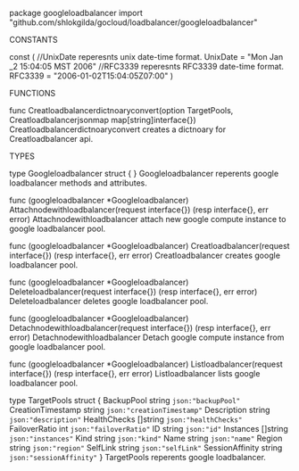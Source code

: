 package googleloadbalancer
    import "github.com/shlokgilda/gocloud/loadbalancer/googleloadbalancer"


CONSTANTS

const (
    //UnixDate reperesnts unix date-time format.
    UnixDate = "Mon Jan _2 15:04:05 MST 2006"
    //RFC3339 reperesnts RFC3339 date-time format.
    RFC3339 = "2006-01-02T15:04:05Z07:00"
)

FUNCTIONS

func Creatloadbalancerdictnoaryconvert(option TargetPools, Creatloadbalancerjsonmap map[string]interface{})
    Creatloadbalancerdictnoaryconvert creates a dictnoary for
    Creatloadbalancer api.

TYPES

type Googleloadbalancer struct {
}
    Googleloadbalancer reperents google loadbalancer methods and attributes.

func (googleloadbalancer *Googleloadbalancer) Attachnodewithloadbalancer(request interface{}) (resp interface{}, err error)
    Attachnodewithloadbalancer attach new google compute instance to google
    loadbalancer pool.

func (googleloadbalancer *Googleloadbalancer) Creatloadbalancer(request interface{}) (resp interface{}, err error)
    Creatloadbalancer creates google loadbalancer pool.

func (googleloadbalancer *Googleloadbalancer) Deleteloadbalancer(request interface{}) (resp interface{}, err error)
    Deleteloadbalancer deletes google loadbalancer pool.

func (googleloadbalancer *Googleloadbalancer) Detachnodewithloadbalancer(request interface{}) (resp interface{}, err error)
    Detachnodewithloadbalancer Detach google compute instance from google
    loadbalancer pool.

func (googleloadbalancer *Googleloadbalancer) Listloadbalancer(request interface{}) (resp interface{}, err error)
    Listloadbalancer lists google loadbalancer pool.

type TargetPools struct {
    BackupPool        string   `json:"backupPool"`
    CreationTimestamp string   `json:"creationTimestamp"`
    Description       string   `json:"description"`
    HealthChecks      []string `json:"healthChecks"`
    FailoverRatio     int      `json:"failoverRatio"`
    ID                string   `json:"id"`
    Instances         []string `json:"instances"`
    Kind              string   `json:"kind"`
    Name              string   `json:"name"`
    Region            string   `json:"region"`
    SelfLink          string   `json:"selfLink"`
    SessionAffinity   string   `json:"sessionAffinity"`
}
    TargetPools reperents google loadbalancer.


